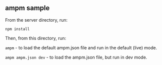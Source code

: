 ## ampm sample

From the server directory, run:

`npm install`

Then, from this directory, run:

`ampm` - to load the default ampm.json file and run in the default (live) mode.

`ampm ampm.json dev` - to load the ampm.json file, but run in dev mode.
